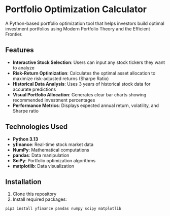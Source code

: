 # Portfolio Optimization Calculator

A Python-based portfolio optimization tool that helps investors build optimal investment portfolios using Modern Portfolio Theory and the Efficient Frontier.

## Features
- **Interactive Stock Selection**: Users can input any stock tickers they want to analyze
- **Risk-Return Optimization**: Calculates the optimal asset allocation to maximize risk-adjusted returns (Sharpe Ratio)
- **Historical Data Analysis**: Uses 3 years of historical stock data for accurate predictions
- **Visual Portfolio Allocation**: Generates clear bar charts showing recommended investment percentages
- **Performance Metrics**: Displays expected annual return, volatility, and Sharpe ratio

## Technologies Used
- **Python 3.13**
- **yfinance**: Real-time stock market data
- **NumPy**: Mathematical computations
- **pandas**: Data manipulation
- **SciPy**: Portfolio optimization algorithms
- **matplotlib**: Data visualization

## Installation

1. Clone this repository
2. Install required packages:
```bash
pip3 install yfinance pandas numpy scipy matplotlib


